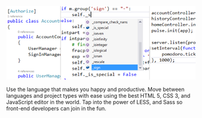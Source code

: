 <properties
	pageTitle="Languages"
	description="Visual Studio has support for a wide variety of languages for targeting both the server and client."
	order="200"
	slug="languages"
	keywords="css, html, javascript"
/>

![Languages](_assets/index-languages.png)

Use the language that makes you happy and productive. 
Move between languages and project types with ease using 
the best HTML 5, CSS 3, and JavaScript editor in the world. Tap into the power of LESS, and Sass so front-end developers can 
join in the fun. 